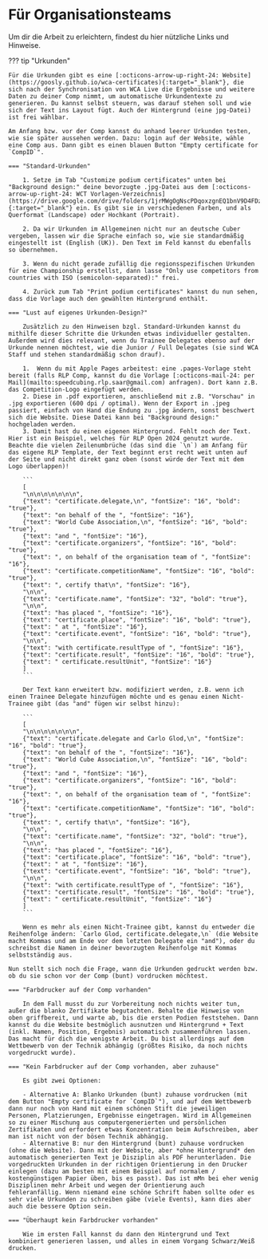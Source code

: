 # Für Organisationsteams

Um dir die Arbeit zu erleichtern, findest du hier nützliche Links und Hinweise.

??? tip "Urkunden"

    Für die Urkunden gibt es eine [:octicons-arrow-up-right-24: Website](https://goosly.github.io/wca-certificates){:target="_blank"}, die sich nach der Synchronisation von WCA Live die Ergebnisse und weitere Daten zu deiner Comp nimmt, um automatische Urkundentexte zu generieren. Du kannst selbst steuern, was darauf stehen soll und wie sich der Text ins Layout fügt. Auch der Hintergrund (eine jpg-Datei) ist frei wählbar.

    Am Anfang bzw. vor der Comp kannst du anhand leerer Urkunden testen, wie sie später aussehen werden. Dazu: login auf der Website, wähle eine Comp aus. Dann gibt es einen blauen Button "Empty certificate for `CompID`".

    === "Standard-Urkunden"

        1. Setze im Tab "Customize podium certificates" unten bei "Background design:" deine bevorzugte .jpg-Datei aus dem [:octicons-arrow-up-right-24: WCT Vorlagen-Verzeichnis](https://drive.google.com/drive/folders/1jrMWgOgNscPDqoxzgnEQ1bnV9D4FDzLj){:target="_blank"} ein. Es gibt sie in verschiedenen Farben, und als Querformat (Landscape) oder Hochkant (Portrait).

        2. Da wir Urkunden im Allgemeinen nicht nur an deutsche Cuber vergeben, lassen wir die Sprache einfach so, wie sie standardmäßig eingestellt ist (English (UK)). Den Text im Feld kannst du ebenfalls so übernehmen.

        3. Wenn du nicht gerade zufällig die regionsspezifischen Urkunden für eine Championship erstellst, dann lasse "Only use competitors from countries with ISO (semicolon-separated):" frei.

        4. Zurück zum Tab "Print podium certificates" kannst du nun sehen, dass die Vorlage auch den gewählten Hintergrund enthält.

    === "Lust auf eigenes Urkunden-Design?"

        Zusätzlich zu den Hinweisen bzgl. Standard-Urkunden kannst du mithilfe dieser Schritte die Urkunden etwas individueller gestalten. Außerdem wird dies relevant, wenn du Trainee Delegates ebenso auf der Urkunde nennen möchtest, wie die Junior / Full Delegates (sie sind WCA Staff und stehen standardmäßig schon drauf).

        1.  Wenn du mit Apple Pages arbeitest: eine .pages-Vorlage steht bereit (falls RLP Comp, kannst du die Vorlage [:octicons-mail-24: per Mail](mailto:speedcubing.rlp.saar@gmail.com) anfragen). Dort kann z.B. das Competition-Logo eingefügt werden.
        2. Diese in .pdf exportieren, anschließend mit z.B. "Vorschau" in .jpg exportieren (600 dpi / optimal). Wenn der Export in .jpeg passiert, einfach von Hand die Endung zu .jpg ändern, sonst beschwert sich die Website. Diese Datei kann bei "Background design:" hochgeladen werden.
        3. Damit hast du einen eigenen Hintergrund. Fehlt noch der Text. Hier ist ein Beispiel, welches für RLP Open 2024 genutzt wurde. Beachte die vielen Zeilenumbrüche (das sind die `\n`) am Anfang für das eigene RLP Template, der Text beginnt erst recht weit unten auf der Seite und nicht direkt ganz oben (sonst würde der Text mit dem Logo überlappen)!

        ```
        [
        "\n\n\n\n\n\n\n",
        {"text": "certificate.delegate,\n", "fontSize": "16", "bold": "true"},
        {"text": "on behalf of the ", "fontSize": "16"},
        {"text": "World Cube Association,\n", "fontSize": "16", "bold": "true"},
        {"text": "and ", "fontSize": "16"},
        {"text": "certificate.organizers", "fontSize": "16", "bold": "true"},
        {"text": ", on behalf of the organisation team of ", "fontSize": "16"},
        {"text": "certificate.competitionName", "fontSize": "16", "bold": "true"},
        {"text": ", certify that\n", "fontSize": "16"},
        "\n\n",
        {"text": "certificate.name", "fontSize": "32", "bold": "true"},
        "\n\n",
        {"text": "has placed ", "fontSize": "16"},
        {"text": "certificate.place", "fontSize": "16", "bold": "true"},
        {"text": " at ", "fontSize": "16"},
        {"text": "certificate.event", "fontSize": "16", "bold": "true"},
        "\n\n",
        {"text": "with certificate.resultType of ", "fontSize": "16"},
        {"text": "certificate.result", "fontSize": "16", "bold": "true"},
        {"text": " certificate.resultUnit", "fontSize": "16"}
        ]
        ```

        Der Text kann erweitert bzw. modifiziert werden, z.B. wenn ich einen Trainee Delegate hinzufügen möchte und es genau einen Nicht-Trainee gibt (das "and" fügen wir selbst hinzu):

        ```
        [
        "\n\n\n\n\n\n\n",
        {"text": "certificate.delegate and Carlo Glod,\n", "fontSize": "16", "bold": "true"},
        {"text": "on behalf of the ", "fontSize": "16"},
        {"text": "World Cube Association,\n", "fontSize": "16", "bold": "true"},
        {"text": "and ", "fontSize": "16"},
        {"text": "certificate.organizers", "fontSize": "16", "bold": "true"},
        {"text": ", on behalf of the organisation team of ", "fontSize": "16"},
        {"text": "certificate.competitionName", "fontSize": "16", "bold": "true"},
        {"text": ", certify that\n", "fontSize": "16"},
        "\n\n",
        {"text": "certificate.name", "fontSize": "32", "bold": "true"},
        "\n\n",
        {"text": "has placed ", "fontSize": "16"},
        {"text": "certificate.place", "fontSize": "16", "bold": "true"},
        {"text": " at ", "fontSize": "16"},
        {"text": "certificate.event", "fontSize": "16", "bold": "true"},
        "\n\n",
        {"text": "with certificate.resultType of ", "fontSize": "16"},
        {"text": "certificate.result", "fontSize": "16", "bold": "true"},
        {"text": " certificate.resultUnit", "fontSize": "16"}
        ]
        ```

        Wenn es mehr als einen Nicht-Trainee gibt, kannst du entweder die Reihenfolge ändern: `Carlo Glod, certificate.delegate,\n` (die Website macht Kommas und am Ende vor dem letzten Delegate ein "and"), oder du schreibst die Namen in deiner bevorzugten Reihenfolge mit Kommas selbstständig aus.

    Nun stellt sich noch die Frage, wann die Urkunden gedruckt werden bzw. ob du sie schon vor der Comp (bunt) vordrucken möchtest.

    === "Farbdrucker auf der Comp vorhanden"

        In dem Fall musst du zur Vorbereitung noch nichts weiter tun, außer die blanko Zertifikate begutachten. Behalte die Hinweise von oben griffbereit, und warte ab, bis die ersten Podien feststehen. Dann kannst du die Website bestmöglich ausnutzen und Hintergrund + Text (inkl. Namen, Position, Ergebnis) automatisch zusammenführen lassen. Das macht für dich die wenigste Arbeit. Du bist allerdings auf dem Wettbewerb von der Technik abhängig (größtes Risiko, da noch nichts vorgedruckt wurde).

    === "Kein Farbdrucker auf der Comp vorhanden, aber zuhause"

        Es gibt zwei Optionen:

        - Alternative A: Blanko Urkunden (bunt) zuhause vordrucken (mit dem Button "Empty certificate for `CompID`"), und auf dem Wettbewerb dann nur noch von Hand mit einem schönen Stift die jeweiligen Personen, Platzierungen, Ergebnisse eingetragen. Wird im Allgemeinen so zu einer Mischung aus computergenerierten und persönlichen Zertifikaten und erfordert etwas Konzentration beim Aufschreiben, aber man ist nicht von der bösen Technik abhängig.
        - Alternative B: nur den Hintergrund (bunt) zuhause vordrucken (ohne die Website). Dann mit der Website, aber *ohne Hintergrund* den automatisch generierten Text je Disziplin als PDF herunterladen. Die vorgedruckten Urkunden in der richtigen Orientierung in den Drucker einlegen (dazu am besten mit einem Beispiel auf normalem / kostengünstigen Papier üben, bis es passt). Das ist mMn bei eher wenig Disziplinen mehr Arbeit und wegen der Orientierung auch fehleranfällig. Wenn niemand eine schöne Schrift haben sollte oder es sehr viele Urkunden zu schreiben gäbe (viele Events), kann dies aber auch die bessere Option sein.

    === "Überhaupt kein Farbdrucker vorhanden"

        Wie im ersten Fall kannst du dann den Hintergrund und Text kombiniert generieren lassen, und alles in einem Vorgang Schwarz/Weiß drucken.
